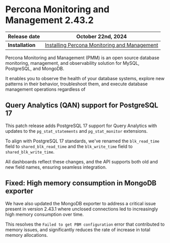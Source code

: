 # Percona Monitoring and Management 2.43.2

| **Release date** | October 22nd, 2024                                                                                     |
| -----------------| ----------------------------------------------------------------------------------------------- |
| **Installation** | [Installing Percona Monitoring and Management](../quickstart/index.md) |

Percona Monitoring and Management (PMM) is an open source database monitoring, management, and observability solution for MySQL, PostgreSQL, and MongoDB.

It enables you to observe the health of your database systems, explore new patterns in their behavior, troubleshoot them, and execute database management operations regardless of 

## Query Analytics (QAN) support for PostgreSQL 17

This patch release adds PostgreSQL 17 support for Query Analytics with updates to the `pg_stat_statements` and `pg_stat_monitor` extensions.

To align with PostgreSQL 17 standards, we've renamed the `blk_read_time` field to `shared_blk_read_time` and the `blk_write_time` field to `shared_blk_write_time`.

All dashboards reflect these changes, and the API supports both old and new field names, ensuring seamless integration.

## Fixed: High memory consumption in MongoDB exporter

We have also updated the MongoDB exporter to address a critical issue present in version 2.43.1 where unclosed connections led to increasingly high memory consumption over time.

This resolves the `Failed to get PBM configuration` error that contributed to memory issues, and significantly reduces the rate of increase in total memory allocations.